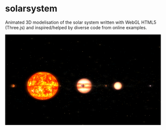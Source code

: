 # solarsystem
Animated 3D modelisation of the solar system written with WebGL HTML5 (Three.js) and  inspired/helped by diverse code from online examples.

![alt text](https://github.com/pirmins/solarsystem/blob/master/img/sample.png)
